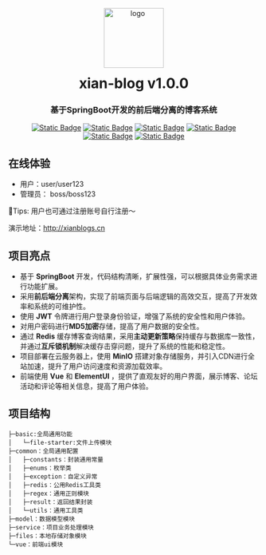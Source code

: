 <p align="center">
        <a href="http://xianblogs.cn">
        <img alt="logo" src="http://47.98.43.176:9000/xian-blog/2024/github/images/logo3.png" style=" width: 120px; height: 120px;"></a>
</p>
<h1 align="center" style="margin: 10px 0 20px; font-weight: bold;">xian-blog v1.0.0</h1>
<h3 align="center">基于SpringBoot开发的前后端分离的博客系统</h3>
<p align="center">
  <a href="https://img.shields.io/badge/MybatisPlus-v3.5.3-blue"><img alt="Static Badge" src="https://img.shields.io/badge/MybatisPlus-v3.5.3-blue"></a>
  <a href="https://img.shields.io/badge/JDK-1.8-green"><img alt="Static Badge" src="https://img.shields.io/badge/JDK-1.8-green"></a>
  <a href="https://img.shields.io/badge/blog-v1.0-brightgreen"><img alt="Static Badge" src="https://img.shields.io/badge/blog-v1.0-brightgreen"></a>
	<a href="https://img.shields.io/badge/SpringBoot-2.5.9-blue"><img alt="Static Badge" src="https://img.shields.io/badge/SpringBoot-2.5.9-blue"></a>
	<a href="https://img.shields.io/badge/ElementUI-v2.15.14-success"><img alt="Static Badge" src="https://img.shields.io/badge/ElementUI-v2.15.14-success"></a>
	<a href="https://img.shields.io/badge/Vue-v2.6.14-orange"><img alt="Static Badge" src="https://img.shields.io/badge/Vue-v2.6.14-orange"></a>
</p>

## 在线体验

- 用户：user/user123
- 管理员： boss/boss123

🔔Tips: 用户也可通过注册账号自行注册～


演示地址：http://xianblogs.cn

## 项目亮点
- 基于 **SpringBoot** 开发，代码结构清晰，扩展性强，可以根据具体业务需求进行功能扩展。
- 采用**前后端分离**架构，实现了前端页面与后端逻辑的高效交互，提高了开发效率和系统的可维护性。
- 使用 **JWT** 令牌进行用户登录身份验证，增强了系统的安全性和用户体验。
- 对用户密码进行**MD5加密**存储，提高了用户数据的安全性。
- 通过 **Redis** 缓存博客查询结果，采用**主动更新策略**保持缓存与数据库一致性，并通过**互斥锁机制**解决缓存击穿问题，提升了系统的性能和稳定性。
- 项目部署在云服务器上，使用 **MinIO** 搭建对象存储服务，并引入CDN进行全站加速，提升了用户访问速度和资源加载效率。
- 前端使用 **Vue** 和 **ElementUI** ，提供了直观友好的用户界面，展示博客、论坛活动和评论等相关信息，提高了用户体验。

## 项目结构
```
├─basic:全局通用功能
│   └─file-starter:文件上传模块 
├─common：全局通用配置  
│   ├─constants：封装通用常量
│   ├─enums：枚举类
│   ├─exception：自定义异常
│   ├─redis：公用Redis工具类
│   ├─regex：通用正则模块
│   ├─result：返回结果封装
│   └─utils：通用工具类
├─model：数据模型模块
├─service：项目业务处理模块
├─files：本地存储对象模块
└─vue：前端ui模块
```